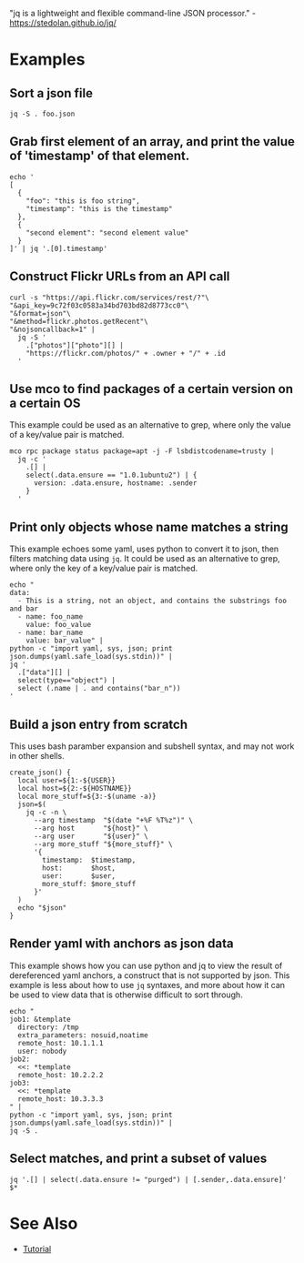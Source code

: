 "jq is a lightweight and flexible command-line JSON processor." - <https://stedolan.github.io/jq/>

# Examples

## Sort a json file

```
jq -S . foo.json
```

## Grab first element of an array, and print the value of 'timestamp' of that element.

```
echo '
[
  {
    "foo": "this is foo string",
    "timestamp": "this is the timestamp"
  },
  {
    "second element": "second element value"
  }
]' | jq '.[0].timestamp'
```

## Construct Flickr URLs from an API call

```
curl -s "https://api.flickr.com/services/rest/?"\
"&api_key=9c72f03c0583a34bd703bd82d8773cc0"\
"&format=json"\
"&method=flickr.photos.getRecent"\
"&nojsoncallback=1" |
  jq -S '
    .["photos"]["photo"][] |
    "https://flickr.com/photos/" + .owner + "/" + .id
  '
```

## Use mco to find packages of a certain version on a certain OS

This example could be used as an alternative to grep, where only the value of a key/value pair is matched.

```
mco rpc package status package=apt -j -F lsbdistcodename=trusty |
  jq -c '
    .[] |
    select(.data.ensure == "1.0.1ubuntu2") | {
      version: .data.ensure, hostname: .sender
    }
  '
```

## Print only objects whose name matches a string

This example echoes some yaml, uses python to convert it to json, then filters matching data using `jq`. It could be used as an alternative to grep, where only the key of a key/value pair is matched.

```
echo "
data:
  - This is a string, not an object, and contains the substrings foo and bar
  - name: foo_name
    value: foo_value
  - name: bar_name
    value: bar_value" |
python -c "import yaml, sys, json; print json.dumps(yaml.safe_load(sys.stdin))" |
jq '
  .["data"][] |
  select(type=="object") |
  select (.name | . and contains("bar_n"))
'
```

## Build a json entry from scratch

This uses bash paramber expansion and subshell syntax, and may not work in other shells.

```
create_json() {
  local user=${1:-${USER}}
  local host=${2:-${HOSTNAME}}
  local more_stuff=${3:-$(uname -a)}
  json=$(
    jq -c -n \
      --arg timestamp  "$(date "+%F %T%z")" \
      --arg host       "${host}" \
      --arg user       "${user}" \
      --arg more_stuff "${more_stuff}" \
      '{
        timestamp:  $timestamp,
        host:       $host,
        user:       $user,
        more_stuff: $more_stuff
      }'
  )
  echo "$json"
}
```

## Render yaml with anchors as json data

This example shows how you can use python and jq to view the result of dereferenced yaml anchors, a construct that is not supported by json. This example is less about how to use `jq` syntaxes, and more about how it can be used to view data that is otherwise difficult to sort through.

```
echo "
job1: &template
  directory: /tmp
  extra_parameters: nosuid,noatime
  remote_host: 10.1.1.1
  user: nobody
job2:
  <<: *template
  remote_host: 10.2.2.2
job3:
  <<: *template
  remote_host: 10.3.3.3
" |
python -c "import yaml, sys, json; print json.dumps(yaml.safe_load(sys.stdin))" |
jq -S .
```

## Select matches, and print a subset of values

```
jq '.[] | select(.data.ensure != "purged") | [.sender,.data.ensure]' $*
```

# See Also

- [Tutorial](https://stedolan.github.io/jq/tutorial/)
